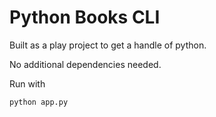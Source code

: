 # Python Books CLI

Built as a play project to get a handle of python.

No additional dependencies needed.

Run with

```
python app.py
```
